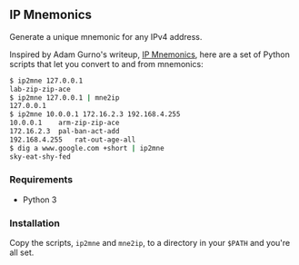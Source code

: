 ## IP Mnemonics

Generate a unique mnemonic for any IPv4 address.

Inspired by Adam Gurno's writeup, [IP Mnemonics](http://gurno.com/adam/mne/),
here are a set of Python scripts that let you convert to and from mnemonics:

```sh
$ ip2mne 127.0.0.1
lab-zip-zip-ace
$ ip2mne 127.0.0.1 | mne2ip
127.0.0.1
$ ip2mne 10.0.0.1 172.16.2.3 192.168.4.255
10.0.0.1	arm-zip-zip-ace
172.16.2.3	pal-ban-act-add
192.168.4.255	rat-out-age-all
$ dig a www.google.com +short | ip2mne
sky-eat-shy-fed
```

### Requirements

* Python 3

### Installation

Copy the scripts, `ip2mne` and `mne2ip`, to a directory in your `$PATH`
and you're all set.
